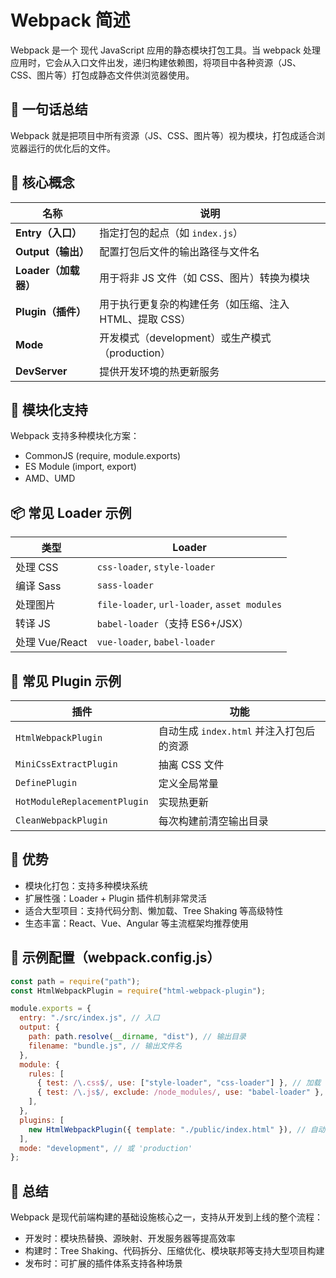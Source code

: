# Webpack 简述

Webpack 是一个 现代 JavaScript 应用的静态模块打包工具。当 webpack 处理应用时，它会从入口文件出发，递归构建依赖图，将项目中各种资源（JS、CSS、图片等）打包成静态文件供浏览器使用。

## 🔧 一句话总结

Webpack 就是把项目中所有资源（JS、CSS、图片等）视为模块，打包成适合浏览器运行的优化后的文件。

## 🧱 核心概念

| 名称                 | 说明                                                    |
| -------------------- | ------------------------------------------------------- |
| **Entry（入口）**    | 指定打包的起点（如 `index.js`）                         |
| **Output（输出）**   | 配置打包后文件的输出路径与文件名                        |
| **Loader（加载器）** | 用于将非 JS 文件（如 CSS、图片）转换为模块              |
| **Plugin（插件）**   | 用于执行更复杂的构建任务（如压缩、注入 HTML、提取 CSS） |
| **Mode**             | 开发模式（development）或生产模式（production）         |
| **DevServer**        | 提供开发环境的热更新服务                                |

## 🔗 模块化支持

Webpack 支持多种模块化方案：

- CommonJS (require, module.exports)
- ES Module (import, export)
- AMD、UMD

## 📦 常见 Loader 示例

| 类型           | Loader                                       |
| -------------- | -------------------------------------------- |
| 处理 CSS       | `css-loader`, `style-loader`                 |
| 编译 Sass      | `sass-loader`                                |
| 处理图片       | `file-loader`, `url-loader`, `asset modules` |
| 转译 JS        | `babel-loader`（支持 ES6+/JSX）              |
| 处理 Vue/React | `vue-loader`, `babel-loader`                 |

## 🔌 常见 Plugin 示例

| 插件                         | 功能                                     |
| ---------------------------- | ---------------------------------------- |
| `HtmlWebpackPlugin`          | 自动生成 `index.html` 并注入打包后的资源 |
| `MiniCssExtractPlugin`       | 抽离 CSS 文件                            |
| `DefinePlugin`               | 定义全局常量                             |
| `HotModuleReplacementPlugin` | 实现热更新                               |
| `CleanWebpackPlugin`         | 每次构建前清空输出目录                   |

## 🚀 优势

- 模块化打包：支持多种模块系统
- 扩展性强：Loader + Plugin 插件机制非常灵活
- 适合大型项目：支持代码分割、懒加载、Tree Shaking 等高级特性
- 生态丰富：React、Vue、Angular 等主流框架均推荐使用

## 📁 示例配置（webpack.config.js）

```javascript
const path = require("path");
const HtmlWebpackPlugin = require("html-webpack-plugin");

module.exports = {
  entry: "./src/index.js", // 入口
  output: {
    path: path.resolve(__dirname, "dist"), // 输出目录
    filename: "bundle.js", // 输出文件名
  },
  module: {
    rules: [
      { test: /\.css$/, use: ["style-loader", "css-loader"] }, // 加载 CSS
      { test: /\.js$/, exclude: /node_modules/, use: "babel-loader" }, // 转译 JS
    ],
  },
  plugins: [
    new HtmlWebpackPlugin({ template: "./public/index.html" }), // 自动注入 HTML
  ],
  mode: "development", // 或 'production'
};
```

## 🧠 总结

Webpack 是现代前端构建的基础设施核心之一，支持从开发到上线的整个流程：

- 开发时：模块热替换、源映射、开发服务器等提高效率
- 构建时：Tree Shaking、代码拆分、压缩优化、模块联邦等支持大型项目构建
- 发布时：可扩展的插件体系支持各种场景
